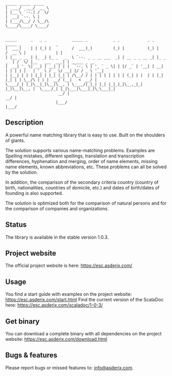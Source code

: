     _____ _____ _____                                                                                               
    |  ___/  ___/  __ \                                                                                              
    | |__ \ `--.| /  \/                                                                                              
    |  __| `--. \ |                                                                                                  
    | |___/\__/ / \__/\                                                                                              
    \____/\____/ \____/                                                                                              
                                                                                                                 
                                                                                                                 
    _____      _   _ _           _____ _           _ _            _ _           _____ _               _             
    |  ___|    | | (_) |         /  ___(_)         (_) |          (_) |         /  __ \ |             | |            
    | |__ _ __ | |_ _| |_ _   _  \ `--. _ _ __ ___  _| | __ _ _ __ _| |_ _   _  | /  \/ |__   ___  ___| | _____ _ __ 
    |  __| '_ \| __| | __| | | |  `--. \ | '_ ` _ \| | |/ _` | '__| | __| | | | | |   | '_ \ / _ \/ __| |/ / _ \ '__|
    | |__| | | | |_| | |_| |_| | /\__/ / | | | | | | | | (_| | |  | | |_| |_| | | \__/\ | | |  __/ (__|   <  __/ |   
    \____/_| |_|\__|_|\__|\__, | \____/|_|_| |_| |_|_|_|\__,_|_|  |_|\__|\__, |  \____/_| |_|\___|\___|_|\_\___|_|   
                           __/ |                                          __/ |                                      
                          |___/                                          |___/                                       

## Description
A powerful name matching library that is easy to use. Built on the shoulders of giants.

The solution supports various name-matching problems. Examples are Spelling mistakes, different spellings,
translation and transcription differences, hyphenation and merging, order of name elements, missing name
elements, known abbreviations, etc. These problems can all be solved by the solution.

In addition, the comparison of the secondary criteria country (country of birth, nationalities, countries of
domicile, etc.) and dates of birth/dates of founding is also supported.

The solution is optimized both for the comparison of natural persons and for the comparison of companies and
organizations.

## Status
The library is available in the stable version 1.0.3.

## Project website
The official project website is here: https://esc.asderix.com/

## Usage
You find a start guide with examples on the project website: https://esc.asderix.com/start.html
Find the current version of the ScalaDoc here: https://esc.asderix.com/scaladoc/1-0-3/

## Get binary
You can download a complete binary with all dependencies on the project website: https://esc.asderix.com/download.html

## Bugs & features
Please report bugs or missed features to: info@asderix.com.
